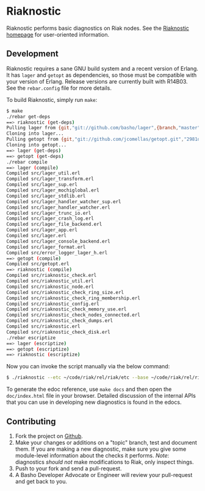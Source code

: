 # Riaknostic

Riaknostic performs basic diagnostics on Riak nodes. See the
[Riaknostic homepage](http://riaknostic.basho.com) for user-oriented
information.

## Development

Riaknostic requires a sane GNU build system and a recent version of
Erlang.  It has `lager` and `getopt` as dependencies, so those must be
compatible with your version of Erlang. Release versions are currently
built with R14B03.  See the `rebar.config` file for more details.

To build Riaknostic, simply run `make`:

```bash
$ make
./rebar get-deps
==> riaknostic (get-deps)
Pulling lager from {git,"git://github.com/basho/lager",{branch,"master"}}
Cloning into lager...
Pulling getopt from {git,"git://github.com/jcomellas/getopt.git","2981dfe"}
Cloning into getopt...
==> lager (get-deps)
==> getopt (get-deps)
./rebar compile
==> lager (compile)
Compiled src/lager_util.erl
Compiled src/lager_transform.erl
Compiled src/lager_sup.erl
Compiled src/lager_mochiglobal.erl
Compiled src/lager_stdlib.erl
Compiled src/lager_handler_watcher_sup.erl
Compiled src/lager_handler_watcher.erl
Compiled src/lager_trunc_io.erl
Compiled src/lager_crash_log.erl
Compiled src/lager_file_backend.erl
Compiled src/lager_app.erl
Compiled src/lager.erl
Compiled src/lager_console_backend.erl
Compiled src/lager_format.erl
Compiled src/error_logger_lager_h.erl
==> getopt (compile)
Compiled src/getopt.erl
==> riaknostic (compile)
Compiled src/riaknostic_check.erl
Compiled src/riaknostic_util.erl
Compiled src/riaknostic_node.erl
Compiled src/riaknostic_check_ring_size.erl
Compiled src/riaknostic_check_ring_membership.erl
Compiled src/riaknostic_config.erl
Compiled src/riaknostic_check_memory_use.erl
Compiled src/riaknostic_check_nodes_connected.erl
Compiled src/riaknostic_check_dumps.erl
Compiled src/riaknostic.erl
Compiled src/riaknostic_check_disk.erl
./rebar escriptize
==> lager (escriptize)
==> getopt (escriptize)
==> riaknostic (escriptize)
```

Now you can invoke the script manually via the below command:

```bash
$ ./riaknostic --etc ~/code/riak/rel/riak/etc --base ~/code/riak/rel/riak --user `whoami` [other options]
```

To generate the edoc reference, use `make docs` and then open the
`doc/index.html` file in your browser.  Detailed discussion of the
internal APIs that you can use in developing new diagnostics is found
in the edocs.

## Contributing

1. Fork the project on [Github](https://github.com/basho/riaknostic).
2. Make your changes or additions on a "topic" branch, test and
   document them. If you are making a new diagnostic, make sure you
   give some module-level information about the checks it
   performs. *Note*: diagnostics _should not_ make modifications to
   Riak, only inspect things.
3. Push to your fork and send a pull-request.
4. A Basho Developer Advocate or Engineer will review your
   pull-request and get back to you.
